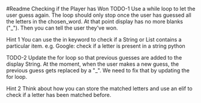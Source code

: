 #Readme Checking if the Player has Won
TODO-1
Use a while loop to let the user guess again.
The loop should only stop once the user has guessed all the letters in the chosen_word.
At that point display has no more blanks ("_"). Then you can tell the user they've won.

 Hint 1 
You can use the in keyword to check if a String or List contains a particular item.
e.g. Google: check if a letter is present in a string python

TODO-2
Update the for loop so that previous guesses are added to the display String.
At the moment, when the user makes a new guess, the previous guess gets replaced by a "_". 
We need to fix that by updating the for loop.

 Hint 2 
Think about how you can store the matched letters and use an elif to check if a letter has been matched before.
